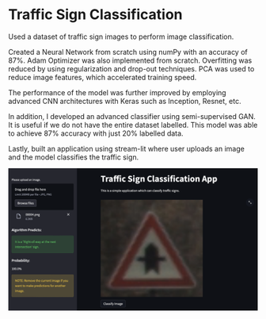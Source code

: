 # Traffic Sign Classification

Used a dataset of traffic sign images to perform image classification.

Created a Neural Network from scratch using numPy with an accuracy of 87%. Adam Optimizer was also implemented from scratch. Overfitting was reduced by using regularization and drop-out techniques. PCA was used to reduce image features, which accelerated training speed. 

The performance of the model was further improved by employing advanced CNN architectures with Keras such as Inception, Resnet, etc. 

In addition, I developed an advanced classifier using semi-supervised GAN. It is useful if we do not have the entire dataset labelled. This model was able to achieve 87% accuracy with just 20% labelled data.

Lastly, built an application using stream-lit where user uploads an image and the model classifies the traffic sign.

<img src="https://github.com/raofida75/Image-Classification-Application/blob/main/APP.png" width="750"/>

